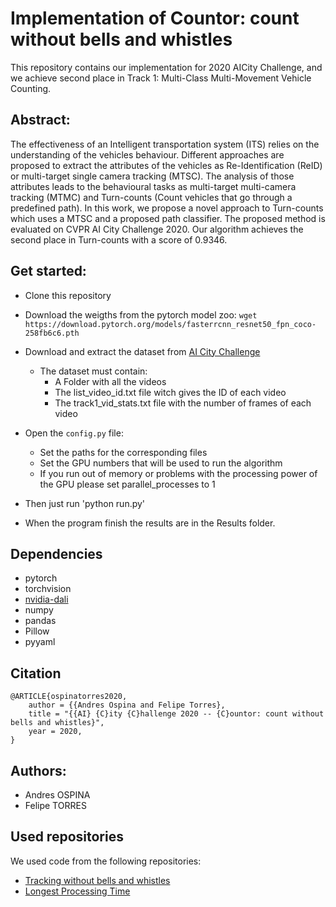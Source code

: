 # Implementation of Countor: count without bells and whistles

This repository contains our implementation for 2020 AICity Challenge, and we achieve second place in Track 1: Multi-Class Multi-Movement Vehicle Counting.

## Abstract:
The effectiveness of an Intelligent transportation system (ITS) relies on the understanding of the vehicles behaviour.  Different approaches are proposed to extract the attributes of the vehicles as Re-Identification (ReID) or multi-target single camera tracking (MTSC). The analysis of those attributes leads to the behavioural tasks as multi-target multi-camera tracking (MTMC) and Turn-counts (Count vehicles that go through a predefined path). In this work, we propose a novel approach to Turn-counts which uses a MTSC and a proposed path classifier.  The proposed method is evaluated on CVPR AI City Challenge 2020. Our algorithm achieves the second place in Turn-counts with a score of 0.9346.

## Get started:
* Clone this repository
* Download the weigths from the pytorch model zoo:
```wget https://download.pytorch.org/models/fasterrcnn_resnet50_fpn_coco-258fb6c6.pth```
* Download and extract the dataset from [AI City Challenge](https://www.aicitychallenge.org)
    * The dataset must contain:
        * A Folder with all the videos
        * The list_video_id.txt file witch gives the ID of each video
        * The track1_vid_stats.txt file with the number of frames of each video
        
* Open the `config.py` file:
    * Set the paths for the corresponding files
    * Set the GPU numbers that will be used to run the algorithm
    * If you run out of memory or problems with the processing power of the GPU please set parallel_processes to 1

* Then just run 'python run.py'

* When the program finish the results are in the Results folder.


## Dependencies
* pytorch 
* torchvision
* [nvidia-dali](https://docs.nvidia.com/deeplearning/dali/user-guide/docs/installation.html)
* numpy
* pandas
* Pillow
* pyyaml



## Citation  
```
@ARTICLE{ospinatorres2020,
    author = {{Andres Ospina and Felipe Torres},
    title = "{{AI} {C}ity {C}hallenge 2020 -- {C}ountor: count without bells and whistles}",
    year = 2020,
}
```

## Authors:
* Andres OSPINA
* Felipe TORRES

## Used repositories
We used code from the following repositories:

* [Tracking without bells and whistles](https://github.com/phil-bergmann/tracking_wo_bnw)
* [Longest Processing Time](https://github.com/sanathkumarbs/longest-processing-time-algorithm-lpt)